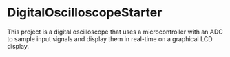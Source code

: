 # DigitalOscilloscopeStarter
This project is a digital oscilloscope that uses a microcontroller with an ADC to sample input signals and display them in real-time on a graphical LCD display.
